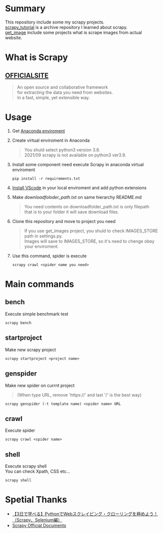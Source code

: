 # Summary
This repository include some my scrapy projects.<br>
[scrapy_tutorial](https://github.com/n20010/scrapy_projects/tree/main/scrapy_tutorial) is a archive repository I learned about scrapy.<br>
[get_image](https://github.com/n20010/scrapy_projects/tree/main/get_image) include some projects what is scrape images from actual website.<br>

# What is Scrapy
## [OFFICIALSITE](https://scrapy.org)
>An open source and collaborative framework<br> 
>for extracting the data you need from websites.<br>
>In a fast, simple, yet extensible way.<br>

# Usage
1. Get [Anaconda enviroment](https://www.anaconda.com/products/individual#Downloads)
2. Create virtual enviroment in Anaconda
    >You shuld select python3 version 3.8.<br>
    >2021/09 scrapy is not available on python3 ver3.9.
3. Install some component need execute Scrapy in anaconda virtual enviroment

    ```Terminal
    pip install -r requirements.txt
    ```
4. [Install VScode](https://azure.microsoft.com/ja-jp/products/visual-studio-code/) in your local enviroment and add python extensions

5. Make *downloadfoloder_path.txt* on same hierarchy README.md
    > You need contents on downloadfolder_path.txt is only filepath<br>
    > that is to your folder it will save download files.
6. Clone this repository and move to project you need
    >If you use get_images project, you shuld to check IMAGES_STORE path in settings.py.<br>
    >Images will save to IMAGES_STORE, so it's need to chenge obey your enviroment.<br>
7. Use this command, spider is execute

    ```Terminal
    scrapy crawl <spider name you need>
    ```

# Main commands
  ## bench
  Execute simple benchmark test
  ```Terminal
  scrapy bench
  ```

  ## startproject
  Make new scrapy project
  ```Terminal
  scrapy startproject <project name>
  ```

  ## genspider
  Make new spider on currnt project<br>
  >(When type URL, remove 'https://' and last '/' is the best way)
  ```Terminal
  scrapy genspider (-t template name) <spider name> URL
  ```

  ## crawl
  Execute spider
  ```Terminal
  scrapy crawl <spider name>
  ```

  ## shell
  Execute scrapy shell<br>
  You can check Xpath, CSS etc...<br>
  ```Terminal
  scrapy shell
  ```
# Spetial Thanks
- [【3日で学べる】PythonでWebスクレイピング・クローリングを極めよう！（Scrapy、Selenium編）](https://www.udemy.com/course/python-web-scraping-with-scrapy/)
- [Scrapy Official Documents](https://docs.scrapy.org/en/latest/)